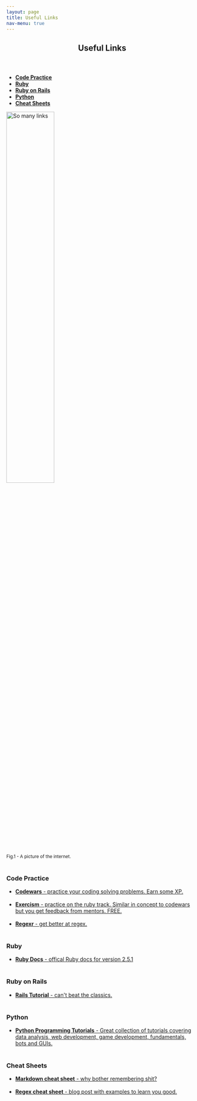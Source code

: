 ```yaml
---
layout: page
title: Useful Links
nav-menu: true
---
```


<!-- Main -->
<div id="main" class="alt">

  <!-- One -->
  <section id="one">
    <div class="inner">
      <header class="major">
        <h1>Useful Links</h1>
      </header>
  
  <ul>
    <li><a href="#code-practice" ><strong>Code Practice</strong></a></li>
    <li><a href="#ruby"><strong>Ruby</strong></a></li>
    <li><a href="#rails"><strong>Ruby on Rails</strong></a></li>
    <li><a href="#python"><strong>Python</strong></a></li>
    <li><a href="#cheatsheets"><strong>Cheat Sheets</strong></a></li>
  </ul>

  <img src="http://righthanddesign.com.au/blog/wp-content/uploads/2014/10/internet-links.jpg" title="So many links" style="width:50%;height:auto" class="center">
  <figcaption><small>Fig.1 - A picture of the internet.</small></figcaption><br />

  <a name="code-practice"></a>
  <h3>Code Practice</h3>
  <ul>
    <li><a href="https://www.codewars.com/"><strong>Codewars</strong> - practice your coding solving problems. Earn some XP.</a></li><br />
    <li><a href="https://exercism.io/"><strong>Exercism</strong> - practice on the ruby track. Similar in concept to codewars but you get feedback from mentors. FREE.</a></li><br />
    <li><a href="https://regexr.com/"><strong>Regexr</strong> - get better at regex.</a></li><br />
  </ul>


  <a name="ruby"></a>
  <h3>Ruby</h3>
  <ul>
    <li><a href="https://ruby-doc.org/core-2.5.1/"><strong>Ruby Docs</strong> - offical Ruby docs for version 2.5.1</a></li><br />
  </ul>


  <a name="rails"></a>
  <h3>Ruby on Rails</h3>
  <ul>
    <li><a href="https://www.railstutorial.org/book"><strong>Rails Tutorial</strong> - can't beat the classics.</a></li><br />
  </ul>


  <a name="python"></a>
  <h3>Python</h3>
  <ul>
    <li><a href="https://pythonprogramming.net/"><strong>Python Programming Tutorials</strong> - Great collection of tutorials covering data analysis, web development, game development, fundamentals, bots and GUIs.</a></li><br />
  </ul>


  <a name="cheatsheets"></a>
  <h3>Cheat Sheets</h3>
  <ul>
    <li><a href="https://guides.github.com/pdfs/markdown-cheatsheet-online.pdf"><strong>Markdown cheat sheet</strong> - why bother remembering shit?</a></li><br />
    <li><a href="https://medium.com/factory-mind/regex-tutorial-a-simple-cheatsheet-by-examples-649dc1c3f285"><strong>Regex cheat sheet</strong> - blog post with examples to learn you good.</a></li><br />
  </ul>



</div>

